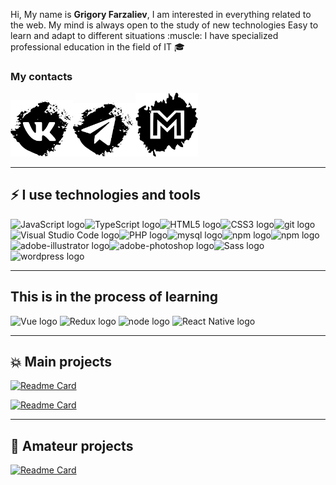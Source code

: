 <p>Hi, My name is <b>Grigory Farzaliev</b>, I am interested in everything related to the web. My mind is always open to the study of new technologies Easy to learn and adapt to different situations :muscle:
I have specialized professional education in the field of IT 🎓</p> 
<h3>My contacts</h3>
<a href="https://vk.com/gfarzaliev"><img width="100px" src="img/vk.svg"/></a><a target="_blank" href="https://telegram.im/@practic"><img width="100px" src="img/telegram.svg"/></a><a href="mailto:grigory-far@gmail.com"><img width="100px" src="img/gmail.svg"/></a>

***

<h2>⚡ I use technologies and tools </h2>

<img src="https://img.shields.io/badge/JavaScript-282C34?logo=javascript&logoColor=F7DF1E" alt="JavaScript logo" title="JavaScript" height="30" /><img src="https://img.shields.io/badge/TypeScript-282C34?logo=typescript&logoColor=3178C6" alt="TypeScript logo" title="TypeScript" height="30" /><img src="https://img.shields.io/badge/HTML5-282C34?logo=html5&logoColor=E34F26" alt="HTML5 logo" title="HTML5" height="30" /><img src="https://img.shields.io/badge/CSS3-282C34?logo=css3&logoColor=1572B6" alt="CSS3 logo" title="CSS3" height="30" /><img src="https://img.shields.io/badge/git-282C34?logo=git&logoColor=F05032" alt="git logo" title="git" height="30" /><img src="https://img.shields.io/badge/VS%20Code-282C34?logo=visual-studio-code&logoColor=007ACC" alt="Visual Studio Code logo" title="Visual Studio Code" height="30" /><img src="https://img.shields.io/badge/PHP-282C34?logo=PHP&logoColor=007ACC" alt="PHP logo" title="PHP" height="30" /><img src="https://img.shields.io/badge/mysql-282C34?logo=mysql&logoColor=007ACC" alt="mysql logo" title="mysql" height="30" /><img src="https://img.shields.io/badge/npm-282C34?logo=npm&logoColor=007ACC" alt="npm logo" title="npm" height="30" /><img src="https://img.shields.io/badge/figma-282C34?logo=figma&logoColor=red" alt="npm logo" title="figma" height="30" /><img src="https://img.shields.io/badge/Adobe illustrator-282C34?logo=adobe-illustrator&logoColor=yellow" alt="adobe-illustrator logo" title="figma" height="30" /><img src="https://img.shields.io/badge/Adobe Photoshop-282C34?logo=adobe-photoshop&logoColor=blue" alt="adobe-photoshop logo" title="adobe-photoshop" height="30" /><img src="https://img.shields.io/badge/Sass-282C34?logo=sass&logoColor=red" alt="Sass logo" title="Sass" height="30" />&nbsp;<img src="https://img.shields.io/badge/wordpress-282C34?logo=wordpress&logoColor=red" alt="wordpress logo" title="wordpress" height="30" />

---

## This is in the process of learning

<img src="https://img.shields.io/badge/Vue-282C34?logo=react&logoColor=61DAFB" alt="Vue logo" title="Vue.js" height="30" />&nbsp;<img src="https://img.shields.io/badge/Redux-282C34?logo=redux&logoColor=764ABC" alt="Redux logo" title="Redux" height="30" />&nbsp;<img src="https://img.shields.io/badge/NodeJS-282C34?logo=node&logoColor=blue" alt="node logo" title="node" height="30" />&nbsp;<img src="https://img.shields.io/badge/React Native-282C34?logo=react-native&logoColor=blue" alt="React Native logo" title="React Native" height="30" />

---

## 💥 Main projects

[![Readme Card](https://github-readme-stats.vercel.app/api/pin/?username=grigory-f&repo=chat)](https://github.com/grigory-f/chat)

[![Readme Card](https://github-readme-stats.vercel.app/api/pin/?username=grigory-f&repo=Psyhologies-Ivanova-Navay)](https://github.com/grigory-f/chat)

---

## :baby: Amateur projects

[![Readme Card](https://github-readme-stats.vercel.app/api/pin/?username=grigory-f&repo=ProjectsPracticsJS)](https://github.com/grigory-f/chat)
